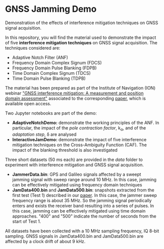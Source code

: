 # GNSS Jamming Demo
Demonstration of the effects of interference mitigation techniques on GNSS signal acquisition.

In this repository, you will find the material used to demonstrate the impact of five **interference mitigation techniques** on GNSS signal acquisition.
The techniques considered are:

- Adaptive Notch Filter (ANF)
- Frequency Domain Complex Signum (FDCS)
- Frequency Domain Pulse Blanking (FDPB)
- Time Domain Complex Signum (TDCS)
- Time Domain Pulse Blanking (TDPB)

The material has been prepared as part of the Institute of Navigation (ION) webinar ["GNSS interference mitigation: A measurement and position domain assessment"](https://www.ion.org/publications/webinars.cfm) associated to the corresponding [paper](https://onlinelibrary.wiley.com/doi/full/10.1002/navi.391), which is available open access.

Two Jupyter notebooks are part of the demo:

- **AdaptiveNotchDemo:** demonstrate the working principles of the ANF. In particular, the impact of the *pole contraction factor*, k<sub>&alpha;</sub>, and of the *adaptation step*, &delta; are analysed
- **InteractiveJamDemo:** demonstrate the impact of five interference mitigation techniques on the Cross-Ambiguity Function (CAF). The impact of the blanking threshold is also investigated

Three short datasets (50 ms each) are provided in the *data* folder to experiment with interference mitigation and GNSS signal acquisition.

- **JammerData.bin**: GPS and Galileo signals affected by a sweept jamming signal with sweep range around 10 MHz. In this case, jamming can be effectively mitigated using frequency domain techniques
- **JamData400.bin** and **JamData500.bin**: snapshots extracted from the first test (Test 1) described in our  [paper](https://onlinelibrary.wiley.com/doi/full/10.1002/navi.391). In this case, the jammer sweep frequency range is about 35 MHz. So the jamming signal periodically enters and exists the receiver band resulting into a series of pulses. In this case, jamming can be effectively mitigated using time domain approaches. "400" and "500" indicate the number of seconds from the start of Test 1.

All datasets have been collected with a 10 MHz sampling frequency, IQ 8-bit sampling. GNSS signals in JamData400.bin and JamData500.bin are affected by a clock drift of about 9 kHz.

 

